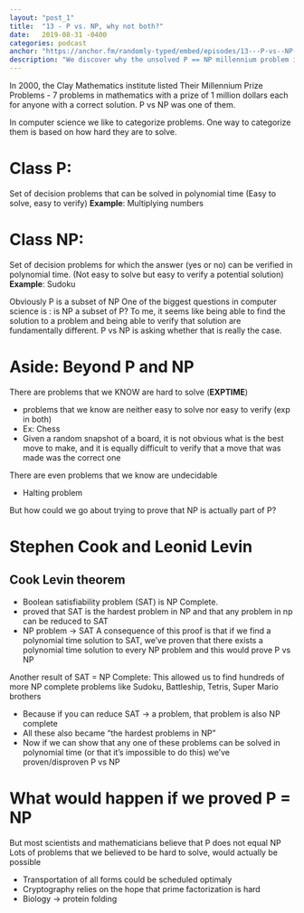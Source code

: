 ```yaml
---
layout: "post_1"
title:  "13 - P vs. NP, why not both?"
date:   2019-08-31 -0400
categories: podcast
anchor: "https://anchor.fm/randomly-typed/embed/episodes/13---P-vs--NP--why-not-both-e54ipl"
description: "We discover why the unsolved P == NP millennium problem is so difficult, and how the ramifications affect our every-day programming."
---
```


In 2000, the Clay Mathematics institute listed Their Millennium Prize Problems - 7 problems in mathematics with a prize of 1 million dollars each for anyone with a correct solution.
P vs NP was one of them.

In computer science we like to categorize problems. One way to categorize them is based on how hard they are to solve.

# Class P:
Set of decision problems that can be solved in polynomial time (Easy to solve, easy to verify)
**Example**: Multiplying numbers

# Class NP:
Set of decision problems for which the answer (yes or no) can be verified in polynomial time. (Not easy to solve but easy to verify a potential solution)
**Example**: Sudoku

Obviously P is a subset of NP
One of the biggest questions in computer science is : is NP a subset of P?
To me, it seems like being able to find the solution to a problem and being able to verify that solution are fundamentally different. P vs NP is asking whether that is really the case.

# Aside: Beyond P and NP
There are problems that we KNOW are hard to solve (**EXPTIME**)
- problems that we know are neither easy to solve nor easy to verify (exp in both)
- Ex: Chess
- Given a random snapshot of a board, it is not obvious what is the best move to make, and it is equally difficult to verify that a move that was made was the correct one

There are even problems that we know are undecidable
- Halting problem

But how could we go about trying to prove that NP is actually part of P?

# Stephen Cook and Leonid Levin
## Cook Levin theorem
- Boolean satisfiability problem (SAT) is NP Complete.
- proved that SAT is the hardest problem in NP and that any problem in np can be reduced to SAT
- NP problem -> SAT
A consequence of this proof is that if we find a polynomial time solution to SAT, we’ve proven that there exists a polynomial time solution to every NP problem and this would prove P vs NP

Another result of SAT = NP Complete: This allowed us to find hundreds of more NP complete problems like Sudoku, Battleship, Tetris, Super Mario brothers
- Because if you can reduce SAT -> a problem, that problem is also NP complete
- All these also became “the hardest problems in NP”
- Now if we can show that any one of these problems can be solved in polynomial time (or that it’s impossible to do this) we’ve proven/disproven P vs NP

# What would happen if we proved P = NP
But most scientists and mathematicians believe that P does not equal NP
Lots of problems that we believed to be hard to solve, would actually be possible
- Transportation of all forms could be scheduled optimaly
- Cryptography relies on the hope that prime factorization is hard
- Biology -> protein folding
